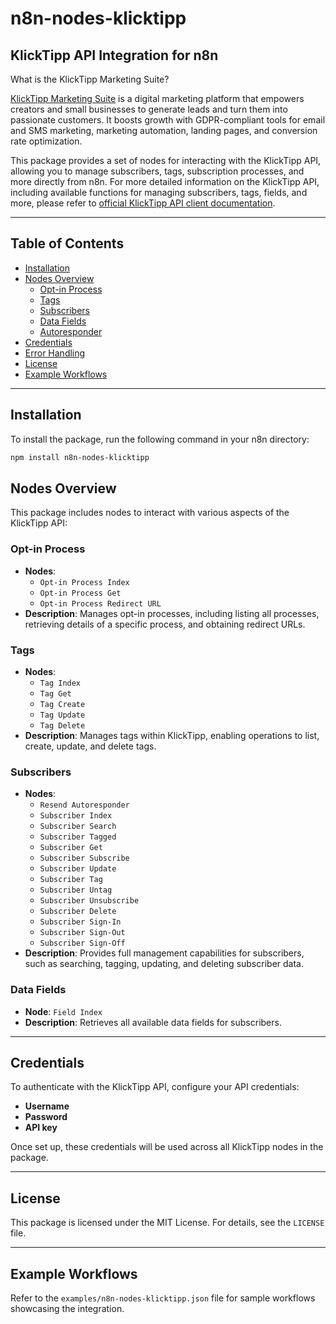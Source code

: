 # n8n-nodes-klicktipp

## KlickTipp API Integration for n8n

What is the KlickTipp Marketing Suite?

<a href="https://www.klicktipp.com/de?source=n8n" title="E-Mail-Marketing" target="_blank" rel="noopener noreferrer">KlickTipp Marketing Suite</a> is a digital marketing platform that empowers creators and small businesses to generate leads and turn them into passionate customers. It boosts growth with GDPR-compliant tools for email and SMS marketing, marketing automation, landing pages, and conversion rate optimization.

This package provides a set of nodes for interacting with the KlickTipp API, allowing you to manage subscribers, tags, subscription processes, and more directly from n8n.
For more detailed information on the KlickTipp API, including available functions for managing subscribers, tags, fields, and more, please refer to <a href="https://www.klicktipp.com/de/support/wissensdatenbank/application-programming-interface-api?source=n8n" target="_blank" rel="noopener" title="E-Mail-Marketing API">official KlickTipp API client documentation</a>.

---

## Table of Contents

- [Installation](#installation)
- [Nodes Overview](#nodes-overview)
  - [Opt-in Process](#opt-in-process)
  - [Tags](#tags)
  - [Subscribers](#subscribers)
  - [Data Fields](#data-fields)
  - [Autoresponder](#autoresponder)
- [Credentials](#credentials)
- [Error Handling](#error-handling)
- [License](#license)
- [Example Workflows](#example-workflows)

---

## Installation

To install the package, run the following command in your n8n directory:

```bash
npm install n8n-nodes-klicktipp
```

## Nodes Overview

This package includes nodes to interact with various aspects of the KlickTipp API:

### Opt-in Process

- **Nodes**:
  - `Opt-in Process Index`
  - `Opt-in Process Get`
  - `Opt-in Process Redirect URL`
- **Description**: Manages opt-in processes, including listing all processes, retrieving details of a specific process, and obtaining redirect URLs.

### Tags

- **Nodes**:
  - `Tag Index`
  - `Tag Get`
  - `Tag Create`
  - `Tag Update`
  - `Tag Delete`
- **Description**: Manages tags within KlickTipp, enabling operations to list, create, update, and delete tags.

### Subscribers

- **Nodes**:
  - `Resend Autoresponder`
  - `Subscriber Index`
  - `Subscriber Search`
  - `Subscriber Tagged`
  - `Subscriber Get`
  - `Subscriber Subscribe`
  - `Subscriber Update`
  - `Subscriber Tag`
  - `Subscriber Untag`
  - `Subscriber Unsubscribe`
  - `Subscriber Delete`
  - `Subscriber Sign-In`
  - `Subscriber Sign-Out`
  - `Subscriber Sign-Off`
- **Description**: Provides full management capabilities for subscribers, such as searching, tagging, updating, and deleting subscriber data.

### Data Fields

- **Node**: `Field Index`
- **Description**: Retrieves all available data fields for subscribers.

---

## Credentials

To authenticate with the KlickTipp API, configure your API credentials:

- **Username**
- **Password**
- **API key**

Once set up, these credentials will be used across all KlickTipp nodes in the package.

---

## License

This package is licensed under the MIT License. For details, see the `LICENSE` file.

---

## Example Workflows

Refer to the `examples/n8n-nodes-klicktipp.json` file for sample workflows showcasing the integration.